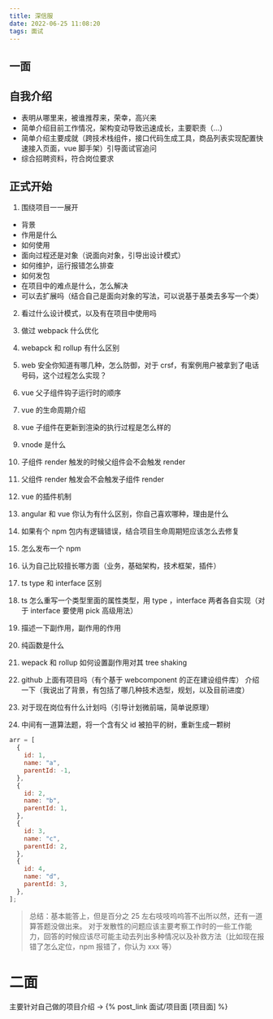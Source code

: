 ```yaml
---
title: 深信服
date: 2022-06-25 11:08:20
tags: 面试
---   
```

## 一面

## 自我介绍

- 表明从哪里来，被谁推荐来，荣幸，高兴来
- 简单介绍目前工作情况，架构变动导致迅速成长，主要职责（…）
- 简单介绍主要成就（跨技术栈组件，接口代码生成工具，商品列表实现配置快速接入页面，vue 脚手架）引导面试官追问
- 综合招聘资料，符合岗位要求

## 正式开始

1. 围绕项目一一展开

- 背景
- 作用是什么
- 如何使用
- 面向过程还是对象（说面向对象，引导出设计模式）
- 如何维护，运行报错怎么排查
- 如何发包
- 在项目中的难点是什么，怎么解决
- 可以去扩展吗（结合自己是面向对象的写法，可以说基于基类去多写一个类）

2. 看过什么设计模式，以及有在项目中使用吗
3. 做过 webpack 什么优化
4. webapck 和 rollup 有什么区别
5. web 安全你知道有哪几种，怎么防御，对于 crsf，有案例用户被拿到了电话号码，这个过程怎么实现？
6. vue 父子组件钩子运行时的顺序
7. vue 的生命周期介绍
8. vue 子组件在更新到渲染的执行过程是怎么样的
9. vnode 是什么
10. 子组件 render 触发的时候父组件会不会触发 render
11. 父组件 render 触发会不会触发子组件 render
12. vue 的插件机制
13. angular 和 vue 你认为有什么区别，你自己喜欢哪种，理由是什么
14. 如果有个 npm 包内有逻辑错误，结合项目生命周期短应该怎么去修复
15. 怎么发布一个 npm
16. 认为自己比较擅长哪方面（业务，基础架构，技术框架，插件）
17. ts type 和 interface 区别
18. ts 怎么重写一个类型里面的属性类型，用 type ，interface 两者各自实现（对于 interface 要使用 pick 高级用法）
19. 描述一下副作用，副作用的作用
20. 纯函数是什么
21. wepack 和 rollup 如何设置副作用对其 tree shaking
22. github 上面有项目吗（有个基于 webcomponent 的正在建设组件库）
    介绍一下（我说出了背景，有包括了哪几种技术选型，规划，以及目前进度）

23. 对于现在岗位有什么计划吗（引导计划微前端，简单说原理）

24. 中间有一道算法题，将一个含有父 id 被拍平的树，重新生成一颗树

```js
arr = [
  {
    id: 1,
    name: "a",
    parentId: -1,
  },
  {
    id: 2,
    name: "b",
    parentId: 1,
  },
  {
    id: 3,
    name: "c",
    parentId: 2,
  },
  {
    id: 4,
    name: "d",
    parentId: 3,
  },
];
```

> 总结：基本能答上，但是百分之 25 左右吱吱呜呜答不出所以然，还有一道算答题没做出来。
> 对于发散性的问题应该主要考察工作时的一些工作能力，回答的时候应该尽可能主动去列出多种情况以及补救方法（比如现在报错了怎么定位，npm 报错了，你认为 xxx 等）


# 二面

主要针对自己做的项目介绍
-> {% post_link 面试/项目面 [项目面] %}
